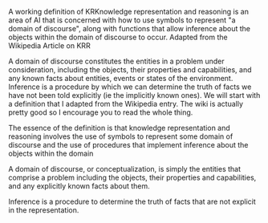 A working definition of KRKnowledge representation and reasoning is an area of AI that is concerned with how to use symbols to represent "a domain of discourse", along with functions that allow inference about the objects within the domain of discourse to occur. 
Adapted from the Wikipedia Article on KRR

A domain of discourse constitutes the entities in  a problem under consideration, including the objects,  their properties and capabilities, and any known facts about entities, events or states of the environment.
Inference is a procedure by which we can determine the truth of facts we have not been told explicitly (ie the implicitly known ones).
We will start with a definition that I adapted from the Wikipedia entry. The wiki is actually pretty good so I encourage you to read  the whole thing.

The essence of the definition is that knowledge representation and reasoning involves the use of symbols to represent some domain of discourse and the use of procedures that implement inference about the objects within the domain

A domain of discourse, or conceptualization, is simply the entities that comprise a problem including the objects, their properties and capabilities, and any explicitly known facts about them.

Inference  is a procedure to determine the truth of facts that are not explicit in the representation.
